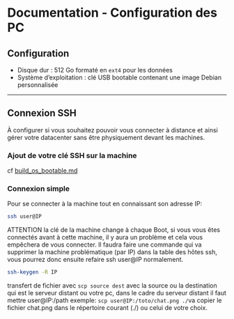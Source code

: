 # Documentation - Configuration des PC

## Configuration

- Disque dur : 512 Go formaté en `ext4` pour les données
- Système d’exploitation : clé USB bootable contenant une image Debian personnalisée

---

## Connexion SSH
À configurer si vous souhaitez pouvoir vous connecter à distance et ainsi gérer votre datacenter sans être physiquement devant les machines.

### Ajout de votre clé SSH sur la machine 
cf [build_os_bootable.md](https://github.com/CharlesBouquet1011/TC_Center/blob/main/docs/admin/build_os_bootable.md)

### Connexion simple

Pour se connecter à la machine tout en connaissant son adresse IP:
```bash
ssh user@IP
```
ATTENTION la clé de la machine change à chaque Boot, si vous vous êtes connectés avant à cette machine, il y aura un problème et cela vous empêchera de vous connecter. Il faudra faire une commande qui va supprimer la machine problématique (par IP) dans la table des hôtes ssh, vous pourrez donc ensuite refaire ssh user@IP normalement.
```bash
ssh-keygen -R IP
```
transfert de fichier avec `scp source dest` avec la source ou la destination qui est le serveur distant ou votre pc, dans le cadre du serveur distant il faut mettre user@IP:/path
exemple:
`scp user@IP:/toto/chat.png ./`va copier le fichier chat.png dans le répertoire courant (./) ou celui de votre choix.
